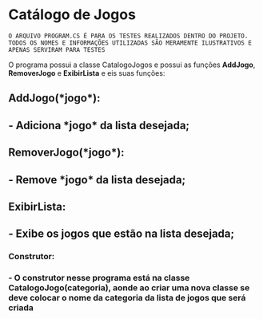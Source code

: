 # Catálogo de Jogos

```O ARQUIVO PROGRAM.CS É PARA OS TESTES REALIZADOS DENTRO DO PROJETO. TODOS OS NOMES E INFORMAÇÕES UTILIZADAS SÃO MERAMENTE ILUSTRATIVOS E APENAS SERVIRAM PARA TESTES```

O programa possui a classe CatalogoJogos e possui as funções **AddJogo**, **RemoverJogo** e **ExibirLista** e eis suas funções:

<h2>AddJogo(*jogo*):<h2>
- Adiciona *jogo* da lista desejada;

<h2>RemoverJogo(*jogo*):<h2>
- Remove *jogo* da lista desejada;

<h2>ExibirLista:<h2>
- Exibe os jogos que estão na lista desejada;

<h3>Construtor:<h3>
- O construtor nesse programa está na classe CatalogoJogo(categoria), aonde ao criar uma nova classe se deve colocar o nome da categoria da lista de jogos que será criada


